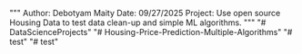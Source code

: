 """
Author: Debotyam Maity
Date: 09/27/2025
Project: Use open source Housing Data to test data clean-up and simple ML algorithms.
"""
"# DataScienceProjects" 
"# Housing-Price-Prediction-Multiple-Algorithms" 
"# test" 
"# test" 
